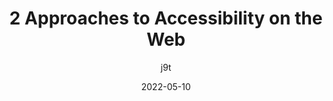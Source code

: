 ---
author: j9t
date: 2022-05-10
draft: true
permalink: false
tags:
  - accessibility
  - automation
  - meta
target_url: https://meiert.com/en/blog/active-and-passive-accessibility/
title: 2 Approaches to Accessibility on the Web
---